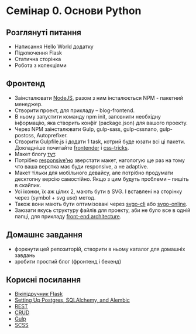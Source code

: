 # Семінар 0. Основи Python

Розглянуті питання
----------------------------------------

* Написання Hello World додатку
* Підключення Flask
* Статична сторінка
* Робота з колекціями

Фронтенд
----------------------------------------
* Заінсталювати [NodeJS](https://nodejs.org/en/), разом з ним інсталюється NPM - пакетний менеджер.
* Створити проект, для прикладу – blog-frontend.
* В ньому запустити команду npm init, заповнити необхідну інформацію, яка створить конфіг (package.json) для вашого проекту.
* Через NPM заінсталювати Gulp, gulp-sass, gulp-cssnano, gulp-postcss, Autoprefixer.
* Створити Gulpfile.js і додати 1 task, котрий буде юзати всі ці пакети. Докладніше почитайте [frontender](http://frontender.info/no-need-to-grunt-take-a-gulp-of-fresh-air/) і [css-tricks](https://css-tricks.com/gulp-for-beginners/).
* Макет блогу [тут](https://goo.gl/2eL17C).
* Потрібно [responsive'но](https://css-tricks.com/the-difference-between-responsive-and-adaptive-design/) зверстати макет, нагологую ще раз на тому что ваша верстка має буди responsive, а не adaptive.
* Макет тільки для мобільного девайсу, але потрібно продумати десктопну версію самостійно. Якщо з цим будуть проблеми – пишіть в скайпик.
* Усі іконки, їх аж цілих 2, мають бути в SVG. І вставлені на сторінку через (symbol + svg use) метод.
* Також вони мають бути оптимізовані через [svgo-cli](https://github.com/svg/svgo) або [svgo-online](https://jakearchibald.github.io/svgomg/).
* Заюзати якусь структуру файлів для проекту, аби не було все в одній папці, для прикладу [front-end architecture](https://www.sitepoint.com/good-front-end-architecture/).

Домашнє завдання
----------------------------------------
* форкнути цей репозиторій, створити в ньому каталог для домашніх завдань
* зробити простий блог (фронтенд і бекенд)


Корисні посилання
----------------------------------------

* [Вікіпідручник Flask](https://ru.wikibooks.org/wiki/Flask)
* [Setting Up Postgres, SQLAlchemy, and Alembic](https://realpython.com/blog/python/flask-by-example-part-2-postgres-sqlalchemy-and-alembic/)
* [REST](https://habrahabr.ru/post/38730/)
* [CRUD](https://en.wikipedia.org/wiki/Create,_read,_update_and_delete/)
* [Gulp](http://gulpjs.com/)
* [SCSS](http://sass-lang.com/guide)
